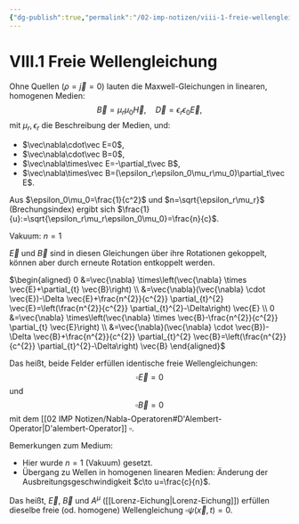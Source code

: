 ```yaml
---
{"dg-publish":true,"permalink":"/02-imp-notizen/viii-1-freie-wellengleichung/"}
---
```


# VIII.1 Freie Wellengleichung
Ohne Quellen ($\rho=\vec{j}=0$) lauten die Maxwell-Gleichungen in linearen, homogenen Medien: $$\vec B=\mu_r\mu_0\vec H, \quad\vec D=\epsilon_r\epsilon_0\vec E,$$ mit $\mu_r,\epsilon_r$ die Beschreibung der Medien, und: 
- $\vec\nabla\cdot\vec E=0$, 
- $\vec\nabla\cdot\vec B=0$, 
- $\vec\nabla\times\vec E=-\partial_t\vec B$, 
- $\vec\nabla\times\vec B=(\epsilon_r\epsilon_0\mu_r\mu_0)\partial_t\vec E$.  

Aus $\epsilon_0\mu_0=\frac{1}{c^2}$ und $n=\sqrt{\epsilon_r\mu_r}$ (Brechungsindex) ergibt sich $\frac{1}{u}:=\sqrt{\epsilon_r\mu_r\epsilon_0\mu_0}=\frac{n}{c}$. 

Vakuum: $n=1$

$\vec E$ und $\vec B$ sind in diesen Gleichungen über ihre Rotationen gekoppelt, können aber durch erneute Rotation entkoppelt werden. 

$\begin{aligned} 0 &=\vec{\nabla} \times\left(\vec{\nabla} \times \vec{E}+\partial_{t} \vec{B}\right) \\ &=\vec{\nabla}(\vec{\nabla} \cdot \vec{E})-\Delta \vec{E}+\frac{n^{2}}{c^{2}} \partial_{t}^{2} \vec{E}=\left(\frac{n^{2}}{c^{2}} \partial_{t}^{2}-\Delta\right) \vec{E} \\ 0 &=\vec{\nabla} \times\left(\vec{\nabla} \times \vec{B}-\frac{n^{2}}{c^{2}} \partial_{t} \vec{E}\right) \\ &=\vec{\nabla}(\vec{\nabla} \cdot \vec{B})-\Delta \vec{B}+\frac{n^{2}}{c^{2}} \partial_{t}^{2} \vec{B}=\left(\frac{n^{2}}{c^{2}} \partial_{t}^{2}-\Delta\right) \vec{B} \end{aligned}$

Das heißt, beide Felder erfüllen identische freie Wellengleichungen: 
$$\square\vec E=0$$ und $$\square\vec B=0$$ mit dem [[02 IMP Notizen/Nabla-Operatoren#D'Alembert-Operator\|D'alembert-Operator]] $\square$.

Bemerkungen zum Medium: 
- Hier wurde $n=1$ (Vakuum) gesetzt. 
- Übergang zu Wellen in homogenen linearen Medien: Änderung der Ausbreitungsgeschwindigkeit $c\to u=\frac{c}{n}$. 

Das heißt, $\vec E$, $\vec B$ und $A^\mu$ ([[Lorenz-Eichung\|Lorenz-Eichung]]) erfüllen dieselbe freie (od. homogene) Wellengleichung $\square\psi(\vec x,t)=0$. 
